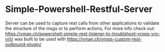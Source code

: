 # Simple-Powershell-Restful-Server
Server can be used to capture rest calls from other applications to validate the structure of the msgs or to perform actions,
For more info check out: https://vman.ch/powershell-simple-rest-listener-to-troublshoot-vrops-vro-vrli/ was built to be used with https://vman.ch/vrops-custom-rest-outbound-plugin/
